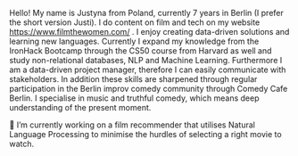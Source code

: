 Hello! My name is Justyna from Poland, currently 7 years in Berlin (I prefer the short version Justi).
I do content on film and tech on my website https://www.filmthewomen.com/ . I enjoy creating data-driven solutions and learning new languages. Currently I expand my knowledge from the IronHack Bootcamp through the CS50 course from Harvard as well and study non-relational databases, NLP and Machine Learning. Furthermore I am a data-driven project manager, therefore I can easily communicate with stakeholders.  In addition these skills are sharpened through regular participation in the Berlin improv comedy community through Comedy Cafe Berlin. I specialise in music and truthful comedy, which means deep understanding of the present moment. 


🔭 I’m currently working on a film recommender that utilises Natural Language Processing to minimise the hurdles of selecting a right movie to watch.



